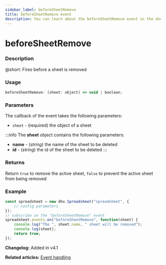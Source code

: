 ```yaml
---
sidebar_label: beforeSheetRemove
title: beforeSheetRemove event
description: You can learn about the beforeSheetRemove event in the documentation of the DHTMLX JavaScript Spreadsheet library. Browse developer guides and API reference, try out code examples and live demos, and download a free 30-day evaluation version of DHTMLX Spreadsheet.
---
```


# beforeSheetRemove

### Description

@short: Fires before a sheet is removed

### Usage

~~~jsx
beforeSheetRemove: (sheet: object) => void | boolean;
~~~

### Parameters

The callback of the event takes the following parameters:

- `sheet` - (required) the object of a sheet

:::info
The **sheet** object contains the following parameters:

- **name** - (*string*) the name of the sheet to be deleted
- **id** - (*string*) the id of the sheet to be deleted
:::

### Returns

Return `true` to remove the active sheet, `false` to prevent the active sheet from being removed

### Example

~~~jsx {5-9}
const spreadsheet = new dhx.Spreadsheet("spreadsheet", {
    // config parameters
});
// subscribe on the "beforeSheetRemove" event
spreadsheet.events.on("beforeSheetRemove", function(sheet) {
    console.log("The ", sheet.name, " sheet will be removed");
    console.log(sheet);
    return true;
});
~~~

**Changelog:** Added in v4.1

**Related articles:** [Event handling](handling_events.md)